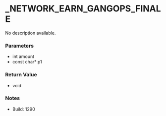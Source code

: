 # _NETWORK_EARN_GANGOPS_FINALE

No description available.

### Parameters
* int amount
* const char* p1

### Return Value
* void

### Notes
* Build: 1290

